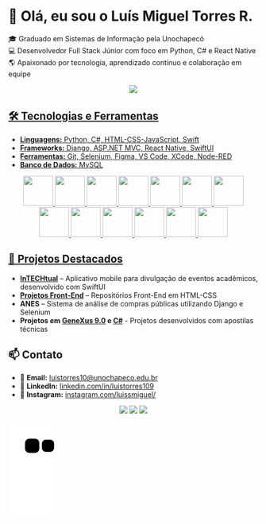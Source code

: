 # 👋 Olá, eu sou o Luís Miguel Torres R.

🎓 Graduado em Sistemas de Informação pela Unochapecó  
💻 Desenvolvedor Full Stack Júnior com foco em Python, C# e React Native  
🌎 Apaixonado por tecnologia, aprendizado contínuo e colaboração em equipe

<div align="center">
  <a href="https://github.com/luistorres109">
  <img loading="lazy" height="180em" src="https://github-readme-stats.vercel.app/api/top-langs/?username=luistorres109&layout=compact&langs_count=7&theme=dracula"/>
</div>

## 🛠️ Tecnologias e Ferramentas

- **Linguagens:** Python, C#, HTML-CSS-JavaScript, Swift
- **Frameworks:** Django, ASP.NET MVC, React Native, SwiftUI
- **Ferramentas:** Git, Selenium, Figma, VS Code, XCode, Node-RED
- **Banco de Dados:** MySQL

<div align="center">
  <img src="https://cdn.jsdelivr.net/gh/devicons/devicon@latest/icons/python/python-original.svg" width="60px" height="60px"/>
  <img src="https://cdn.jsdelivr.net/gh/devicons/devicon@latest/icons/selenium/selenium-original.svg" width="60px" height="60px"/>
  <img src="https://cdn.jsdelivr.net/gh/devicons/devicon@latest/icons/csharp/csharp-original.svg" width="60px" height="60px"/>
  <img src="https://cdn.jsdelivr.net/gh/devicons/devicon@latest/icons/mysql/mysql-original-wordmark.svg" width="60px" height="60px"/>
  <img src="https://cdn.jsdelivr.net/gh/devicons/devicon@latest/icons/vscode/vscode-original.svg" width="60px" height="60px"/>
  <img src="https://cdn.jsdelivr.net/gh/devicons/devicon@latest/icons/django/django-plain-wordmark.svg" width="60px" height="60px"/>
  <img src="https://cdn.jsdelivr.net/gh/devicons/devicon@latest/icons/javascript/javascript-original.svg" width="60px" height="60px"/>
  <img src="https://cdn.jsdelivr.net/gh/devicons/devicon@latest/icons/typescript/typescript-original.svg" width="60px" height="60px"/>
  <img src="https://cdn.jsdelivr.net/gh/devicons/devicon@latest/icons/html5/html5-original.svg" width="60px" height="60px"/>
  <img src="https://cdn.jsdelivr.net/gh/devicons/devicon@latest/icons/css3/css3-original.svg" width="60px" height="60px"/>
  <img src="https://cdn.jsdelivr.net/gh/devicons/devicon@latest/icons/react/react-original.svg" width="60px" height="60px"/>
  <img src="https://cdn.jsdelivr.net/gh/devicons/devicon@latest/icons/swift/swift-original-wordmark.svg" width="60px" height="60px"/>
  <img src="https://cdn.jsdelivr.net/gh/devicons/devicon@latest/icons/xcode/xcode-original.svg" width="60px" height="60px"/>
</div>

## 🚀 Projetos Destacados

- **[InTECHtual](https://github.com/luistorres109/inTECHtual)** – Aplicativo mobile para divulgação de eventos acadêmicos, desenvolvido com SwiftUI
- **[Projetos Front-End](https://github.com/luistorres109/repositorios_frontend)** – Repositórios Front-End em HTML-CSS
- **ANES** – Sistema de análise de compras públicas utilizando Django e Selenium
- **Projetos em [GeneXus 9.0](https://github.com/luistorres109/genexus_apostila) e [C#](https://github.com/luistorres109/csharp_apostila)** - Projetos desenvolvidos com apostilas técnicas

## 📫 Contato

- 📧 **Email:** luistorres10@unochapeco.edu.br
- 💼 **LinkedIn:** [linkedin.com/in/luistorres109](https://www.linkedin.com/in/luistorres109)
- 📸 **Instagram:** [instagram.com/luissmiguel/](https://www.instagram.com/luissmiguel/)

<div align="center">
  <a href="https://www.instagram.com/luissmiguel/" target="_blank"><img loading="lazy" src="https://img.shields.io/badge/-Instagram-%23E4405F?style=for-the-badge&logo=instagram&logoColor=white" target="_blank"></a>
  <a href="https://www.linkedin.com/in/luis-miguel-torres-programador/" target="_blank"><img loading="lazy" src="https://img.shields.io/badge/-LinkedIn-%230077B5?style=for-the-badge&logo=linkedin&logoColor=white" target="_blank"></a>   
  <a href = "mailto:luistorres10@unochapeco.edu.br"><img loading="lazy" src="https://img.shields.io/badge/Gmail-D14836?style=for-the-badge&logo=gmail&logoColor=white" target="_blank"></a>
</div>

![Snake animation](https://github.com/luistorres109/luistorres109/blob/output/github-contribution-grid-snake.svg)
